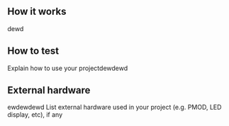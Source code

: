 <!---

This file is used to generate your project datasheet. Please fill in the information below and delete any unused
sections.

You can also include images in this folder and reference them in the markdown. Each image must be less than
512 kb in size, and the combined size of all images must be less than 1 MB.
-->

## How it works

dewd


## How to test

Explain how to use your projectdewdewd

## External hardware
ewdewdewd
List external hardware used in your project (e.g. PMOD, LED display, etc), if any
